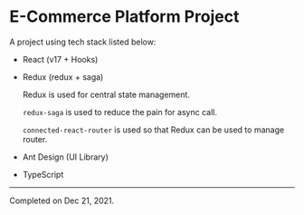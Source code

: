 # E-Commerce Platform Project

A project using tech stack listed below:

- React (v17 + Hooks)
- Redux (redux + saga)

  Redux is used for central state management.

  `redux-saga` is used to reduce the pain for async call.

  `connected-react-router` is used so that Redux can be used to manage router.

- Ant Design (UI Library)
- TypeScript

---

Completed on Dec 21, 2021.
